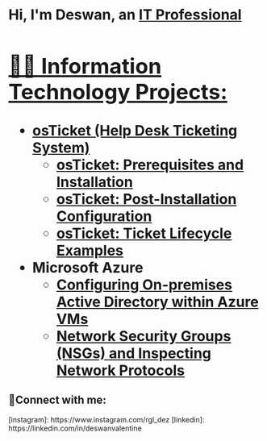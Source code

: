 <h1>Hi, I'm Deswan, an <a href="https://linkedin.com/in/DeswanValentine">IT Professional

<h2>👨‍💻 Information Technology Projects:</h2>

- <b>osTicket (Help Desk Ticketing System)</b>
  - [osTicket: Prerequisites and Installation](https://github.com/deswanvalentine/osticket-prereqs)
  - [osTicket: Post-Installation Configuration](https://github.com/deswanvalentine/post-install-config)
  - [osTicket: Ticket Lifecycle Examples](https://github.com/deswnvalentine/ticket-lifecycle)
- <b>Microsoft Azure</b>
  - [Configuring On-premises Active Directory within Azure VMs](https://github.com/deswanvalentine/configure-ad)
  - [Network Security Groups (NSGs) and Inspecting Network Protocols](https://github.com/deswanvalentine/azure-network-protocols)

<h2>🤳Connect with me:</h2>
[instagram]: https://www.instagram.com/rgl_dez
[linkedin]: https://linkedin.com/in/deswanvalentine
